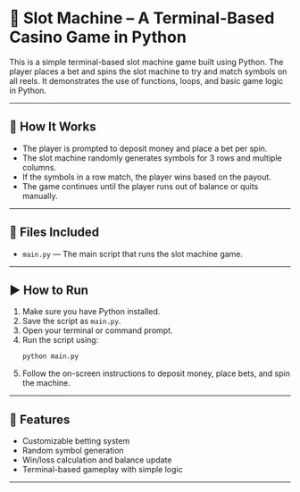 # 🎰 Slot Machine – A Terminal-Based Casino Game in Python

This is a simple terminal-based slot machine game built using Python. The player places a bet and spins the slot machine to try and match symbols on all reels. It demonstrates the use of functions, loops, and basic game logic in Python.

---

## 📌 How It Works

- The player is prompted to deposit money and place a bet per spin.
- The slot machine randomly generates symbols for 3 rows and multiple columns.
- If the symbols in a row match, the player wins based on the payout.
- The game continues until the player runs out of balance or quits manually.

---

## 📁 Files Included

- `main.py` — The main script that runs the slot machine game.

---

## ▶️ How to Run

1. Make sure you have Python installed.
2. Save the script as `main.py`.
3. Open your terminal or command prompt.
4. Run the script using:
   ```bash
   python main.py
6. Follow the on-screen instructions to deposit money, place bets, and spin the machine.

---

## 🎯 Features

- Customizable betting system
- Random symbol generation
- Win/loss calculation and balance update
- Terminal-based gameplay with simple logic

---

